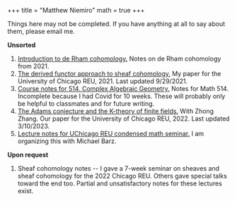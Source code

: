 +++
title = "Matthew Niemiro"
math = true
+++

Things here may not be completed. If you have anything at all to say about them, please email me.

**Unsorted**
1. [Introduction to de Rham cohomology.](/drc.pdf) Notes on de Rham cohomology from 2021.
2. [The derived functor approach to sheaf cohomology.](http://math.uchicago.edu/~may/REU2021/REUPapers/Niemiro.pdf) My paper for the University of Chicago REU, 2021. Last updated 9/29/2021.
3. [Course notes for 514, Complex Algebraic Geometry.](/math514.pdf) Notes for Math 514. Incomplete because I had Covid for 10 weeks. These will probably only be helpful to classmates and for future writing.
4. [The Adams conjecture and the K-theory of finite fields.](http://math.uchicago.edu/~may/REU2022/REUPapers/Niemiro.pdf) With Zhong Zhang. Our paper for the University of Chicago REU, 2022. Last updated 3/10/2023.
5. [Lecture notes for UChicago REU condensed math seminar.](content\condensed-seminar.md) I am organizing this with Michael Barz.

**Upon request**
1. Sheaf cohomology notes -- I gave a 7-week seminar on sheaves and sheaf cohomology for the 2022 Chicago REU. Others gave special talks toward the end too. Partial and unsatisfactory notes for these lectures exist.